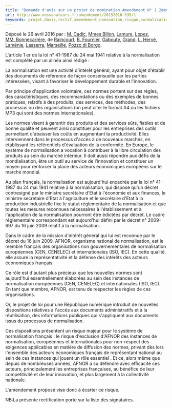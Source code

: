 ```yaml
---
title: "Demande d'avis sur un projet de nomination Amendement N° 1 2ème rectif. (Adopté)"
url: http://www.nossenateurs.fr/amendement/20152016-535/1
keywords: projet,davis,rectif,amendement,nomination,risque,normalisation,français,produits,processus,secrétaire,décret,acteurs,adopté,demande,économiques,normes,2ème
---
```

Déposé le 26 avril 2016 par : [M. Cadic](/senateurs/rechercher/Cadic), [Mmes Billon](/senateurs/rechercher/Billon), [Lamure](/senateurs/rechercher/Lamure), [Lopez](/senateurs/rechercher/Lopez), [MM. Bonnecarrère](/senateurs/rechercher/Bonnecarr%C3%A8re), de [Raincourt](/senateurs/rechercher/Raincourt), [B. Fournier](/senateurs/rechercher/B.%20Fournier), [Gabouty](/senateurs/rechercher/Gabouty), [Grand](/senateurs/rechercher/Grand), [L. Hervé](/senateurs/rechercher/L.%20Herv%C3%A9), [Laménie](/senateurs/rechercher/Lam%C3%A9nie), [Lasserre](/senateurs/rechercher/Lasserre), [Marseille](/senateurs/rechercher/Marseille), [Pozzo di Borgo](/senateurs/rechercher/Pozzo%20di%20Borgo).

L'article 1 er de la loi n° 41-1987 du 24 mai 1941 relative à la normalisation est complété par un alinéa ainsi rédigé :

La normalisation est une activité d'intérêt général, ayant pour objet d'établir des documents de référence de façon consensuelle par les parties intéressées, visant à favoriser le développement durable et l'innovation.

Par principe d'application volontaire, ces normes portent sur des règles, des caractéristiques, des recommandations ou des exemples de bonnes pratiques, relatifs à des produits, des services, des méthodes, des processus ou des organisations (on peut citer le format A4 ou les fichiers MP3 qui sont des normes internationales).

Les normes visent à garantir des produits et des services sûrs, fiables et de bonne qualité et peuvent ainsi constituer pour les entreprises des outils permettant d\'abaisser les coûts en augmentant la productivité. Elles interviennent dans le processus d\'accès à de nouveaux marchés, en établissant les référentiels d'évaluation de la conformité. En Europe, le système de normalisation a vocation à contribuer à la libre circulation des produits au sein du marché intérieur. Il doit aussi répondre aux défis de la mondialisation, être un outil au service de l'innovation et constituer un moyen pour renforcer la place des acteurs économiques européens sur le marché mondial.

Au plan français, la normalisation est aujourd'hui encadrée par la loi n° 41-1987 du 24 mai 1941 relative à la normalisation, qui dispose qu'un décret contresigné par le ministre secrétaire d'Etat à l'économie et aux finances, le ministre secrétaire d'Etat à l'agriculture et le secrétaire d'Etat à la production industrielle fixe le statut réglementaire de la normalisation et que toutes les mesures reconnues nécessaires à l'établissement et à l'application de la normalisation pourront être édictées par décret. Le cadre réglementaire correspondant est aujourd'hui défini par le décret n° 2009-697 du 16 juin 2009 relatif à la normalisation.

Dans le cadre de la mission d'intérêt général qui lui est reconnue par le décret du 16 juin 2009, AFNOR, organisme national de normalisation, est le membre français des organisations non gouvernementales de normalisation européennes (CEN, CENELEC) et internationales (ISO, IEC). En cette qualité, elle assure la représentativité et la défense des intérêts des acteurs économiques français.

Ce rôle est d'autant plus précieux que les nouvelles normes sont aujourd'hui essentiellement élaborées au sein des instances de normalisation européennes (CEN, CENELEC) et internationales (ISO, IEC). En tant que membre, AFNOR, est tenu de respecter les règles de ces organisations.

Or, le projet de loi pour une République numérique introduit de nouvelles dispositions relatives à l'accès aux documents administratifs et à la réutilisation, des informations publiques qui s'appliquent aux documents issus du processus de normalisation.

Ces dispositions présentent un risque majeur pour le système de normalisation français : le risque d'exclusion d'AFNOR des instances de normalisation, européennes et internationales pour non-respect des exigences applicables en matière de diffusion des normes, privant dès lors l'ensemble des acteurs économiques français de représentant national au sein de ces instances qui jouent un rôle essentiel . Et ce, alors même que depuis de nombreuses années, AFNOR a su défendre avec efficacité ces acteurs, principalement les entreprises françaises, au bénéfice de leur compétitivité et de leur innovation, et plus largement à la collectivité nationale.

L\'amendement proposé vise donc à écarter ce risque.

NB:La présente rectification porte sur la liste des signataires.
